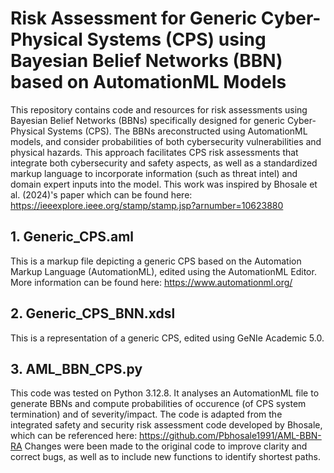 # Risk Assessment for Generic Cyber-Physical Systems (CPS) using Bayesian Belief Networks (BBN) based on AutomationML Models

This repository contains code and resources for risk assessments using Bayesian Belief Networks (BBNs) specifically designed for generic Cyber-Physical Systems (CPS). The BBNs areconstructed using AutomationML models, and consider probabilities of both cybersecurity vulnerabilities and physical hazards. This approach facilitates CPS risk assessments that integrate both cybersecurity and safety aspects, as well as a standardized markup language to incorporate information (such as threat intel) and domain expert inputs into the model. This work was inspired by Bhosale et al. (2024)'s paper which can be found here: https://ieeexplore.ieee.org/stamp/stamp.jsp?arnumber=10623880

## 1. Generic_CPS.aml
This is a markup file depicting a generic CPS based on the Automation Markup Language (AutomationML), edited using the AutomationML Editor. More information can be found here: https://www.automationml.org/

## 2. Generic_CPS_BNN.xdsl
This is a representation of a generic CPS, edited using GeNIe Academic 5.0.

## 3. AML_BBN_CPS.py
This code was tested on Python 3.12.8. It analyses an AutomationML file to generate BBNs and compute probabilities of occurence (of CPS system termination) and of severity/impact. The code is adapted from the integrated safety and security risk assessment code developed by Bhosale, which can be referenced here: https://github.com/Pbhosale1991/AML-BBN-RA Changes were been made to the original code to improve clarity and correct bugs, as well as to include new functions to identify shortest paths.

